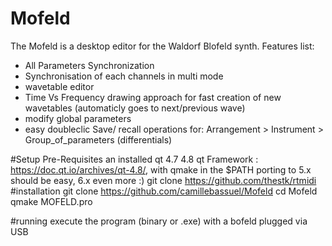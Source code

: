# Mofeld
The Mofeld is a desktop  editor for the Waldorf Blofeld synth.
Features list:   
- All Parameters Synchronization
- Synchronisation of each channels in multi mode
- wavetable editor
- Time Vs Frequency drawing approach for fast creation of new wavetables (automaticly goes to next/previous wave)
- modify global parameters
- easy doubleclic Save/ recall  operations for:  Arrangement > Instrument > Group_of_parameters (differentials)  

#Setup
Pre-Requisites
    an installed qt 4.7 4.8 qt Framework : https://doc.qt.io/archives/qt-4.8/, with qmake in the $PATH
    porting to 5.x should be easy, 6.x even more :)
    git clone https://github.com/thestk/rtmidi
#installation 
 git clone https://github.com/camillebassuel/Mofeld
  cd Mofeld  
  qmake  MOFELD.pro

#running
  execute the program (binary or .exe) with a bofeld plugged via USB
 


